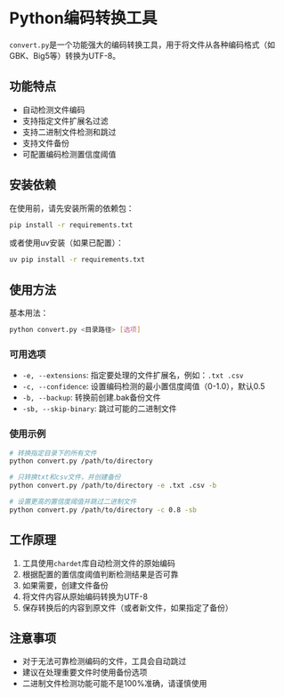 # Python编码转换工具

`convert.py`是一个功能强大的编码转换工具，用于将文件从各种编码格式（如GBK、Big5等）转换为UTF-8。

## 功能特点

- 自动检测文件编码
- 支持指定文件扩展名过滤
- 支持二进制文件检测和跳过
- 支持文件备份
- 可配置编码检测置信度阈值

## 安装依赖

在使用前，请先安装所需的依赖包：

```bash
pip install -r requirements.txt
```

或者使用uv安装（如果已配置）：

```bash
uv pip install -r requirements.txt
```

## 使用方法

基本用法：

```bash
python convert.py <目录路径> [选项]
```

### 可用选项

- `-e, --extensions`: 指定要处理的文件扩展名，例如：`.txt .csv`
- `-c, --confidence`: 设置编码检测的最小置信度阈值（0-1.0），默认0.5
- `-b, --backup`: 转换前创建.bak备份文件
- `-sb, --skip-binary`: 跳过可能的二进制文件

### 使用示例

```bash
# 转换指定目录下的所有文件
python convert.py /path/to/directory

# 只转换txt和csv文件，并创建备份
python convert.py /path/to/directory -e .txt .csv -b

# 设置更高的置信度阈值并跳过二进制文件
python convert.py /path/to/directory -c 0.8 -sb
```

## 工作原理

1. 工具使用`chardet`库自动检测文件的原始编码
2. 根据配置的置信度阈值判断检测结果是否可靠
3. 如果需要，创建文件备份
4. 将文件内容从原始编码转换为UTF-8
5. 保存转换后的内容到原文件（或者新文件，如果指定了备份）

## 注意事项

- 对于无法可靠检测编码的文件，工具会自动跳过
- 建议在处理重要文件时使用备份选项
- 二进制文件检测功能可能不是100%准确，请谨慎使用